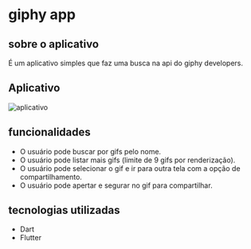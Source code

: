 # giphy app

## sobre o aplicativo
É um aplicativo simples que faz uma busca na api do giphy developers.

## Aplicativo
![aplicativo](https://i.ibb.co/9ZNQRM7/cats.gif)

## funcionalidades
* O usuário pode buscar por gifs pelo nome.
* O usuário pode listar mais gifs (limite de 9 gifs por renderização).
* O usuário pode selecionar o gif e ir para outra tela com a opção de compartilhamento.
* O usuário pode apertar e segurar no gif para compartilhar.

## tecnologias utilizadas
* Dart
* Flutter




